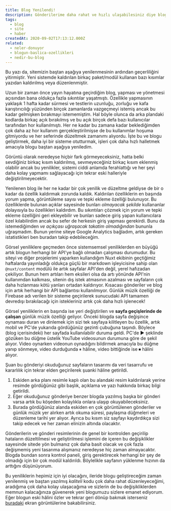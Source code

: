 ```yaml
---
title: Blog Yenilendi!
description: Gönderilerime daha rahat ve hızlı ulaşabilesiniz diye blogumu baştan aşağıya yeniledim ve seveceğiniz birkaç özellik ekledim!
tags:
  - blog
  - site
  - haber
createdAt: 2020-09-02T17:13:12.000Z
related:
  - neler-donuyor
  - blogun-baslica-ozellikleri
  - nedir-bu-blog
---
```


<blog-notification type="warning">Bu yazı da, sitemizin baştan aşağıya yenilenmesinin ardından geçerliliğini yitirmiştir. Yeni sistemde kaldırılan birkaç paket/modül kullanan bazı kısımlar yazıdan kaldırılmış veya düzenlenmiştir.</blog-notification>

Uzun bir zaman önce yayın hayatına geçirdiğim blog, yapması ve yönetmesi açısından bana oldukça fazla sıkıntılar yaşatmıştı. Özellikle yapmasının yaklaşık 1 hafta kadar sürmesi ve testlerin uzunluğu, zorluğu ve kafa karıştırıcılığı yüzünden birçok zamanlarda vazgeçmeyi istemiş ancak bu kadar gelmişken bırakmayı istememiştim. Hal böyle olunca da arka plandaki kodlarda birkaç açık bırakılmış ve bu açık birçok defa bazı kullanıcılar tarafından hor kullanılmıştı. Her ne kadar bu zamana kadar beklediğimden çok daha az hor kullanım gerçekleştirilmişse de bu kullanımlar hoşuma gitmiyordu ve her seferinde düzeltmek zamanımı alıyordu. İşte bu ve blogu geliştirmek, daha iyi bir sisteme otutturmak, işleri çok daha hızlı halletmek amacıyla blogu baştan aşağıya yeniledim.

Görüntü olarak neredeyse hiçbir fark görmeyeceksiniz, hatta belki sevdiğiniz birkaç kısım kaldırılmış, sevmeyeceğiniz birkaç kısım eklenmiş olabilir ancak bu yenilikler, sistemi ciddi anlamda ferahlattığı ve her şeyi daha kolay yapmamı sağlayacağı için tekrar eski halleriyle değiştirilmeyecektir.

Yenilenen blog ile her ne kadar bir çok yenilik ve düzeltme geldiyse de bir o kadar da özellik kaldırmak zorunda kaldık. Kaldırılan özelliklerin en başında yorum yapma, görüntüleme sayısı ve tepki ekleme özelliği bulunuyor. Bu özelliklerde bulunan açıklar sayesinde bunları _olmayacak şekilde_ kullananlar dolayısıyla bu özellikleri kaldırdım. Bu sıkıntıları çözmek için yorum ve tepki ekleme özelliğini geri ekleyebilir ve bunları sadece giriş yapan kullanıcılara özel kılabilirdim ancak bu sefer de herkesin giriş yapması gerekirdi. Bunu da istemediğimden _ve açıkçası uğraşacak takatim olmadığından_ bununla uğraşmadım. Bunun yerine siteye Google Analytics bağladım, artık gereken istatistikleri ben buradan takip edebileceğim.

Görsel yeniliklere geçmeden önce sistemsemsel yeniliklerden en büyüğü artık blogun herhangi bir API'ye bağlı olmadan çalışması durumudur. Bu siteyi ve diğer projelerimi yaparken kullandığım Nuxt ekibinin geçtiğimiz haftalarda yayınladığı oldukça güçlü bir markdown işleyicisine sahip olan `@nuxt/content` modülü ile artık sayfalar API'den değil, yerel hafızadan çekiliyor. Bunun hem artıları hem eksileri olsa da artı yönünde API'nin kullanımdan kalkması, sitenin dış istek atmasının azalması ve sayfaların çok daha hızlanması kötü yanları ortadan kaldırıyor. Kısacası gönderiler ve blog için artık herhangi bir API bağlantısı kullanılmıyor. Günlük müzik özelliği de Firebase adı verilen bir sisteme geçirilerek sunucudaki API tamamen devredışı bırakılacağı için istekleriniz artık çok daha hızlı işlenecek!

Görsel yeniliklerin en başında ise yeri değiştirilen ve **sayfa geçişlerinde de çalışan** günlük müzik özelliği geliyor. Önceki blogda sayfa değişince oynaması duran ve dinlemek için sizi tek sayfaya kilitleyen bu özellik, artık mobil ve PC'de yukarıda gördüğünüz gezinti çubuğuna taşındı. Böylece (blog içerisindeki) her sayfada kullanılabilir duruma geldi. PC'de ▶ şeklinde gözüken bu düğme üstelik YouTube videosunun durumuna göre de şekil alıyor. Video oynarken videonun oynadığını bildirmek amacıyla bu düğme yanıp sönmeye, video durduğunda ⏸ hâline, video bittiğinde ise ⏹ hâlini alıyor.

<smart-image src="https://i.vgy.me/7QLxBi.png"></smart-image>

Şuan bu gönderiyi okuduğunuz sayfaların tasarımı da veri tasarrufu ve kararlılık için tekrar elden geçirilerek şuanki hâline getirildi.

<smart-image src="https://i.vgy.me/vUtLtv.png"></smart-image>

1. Eskiden arka planı resimle kaplı olan bu alandaki resim kaldırılarak yerine resimde gördüğünüz gibi başlık, açıklama ve yazı hakkında birkaç bilgi getirildi.
2. Eğer okuduğunuz gönderiye benzer blogda yazılmış başka bir gönderi varsa artık bu köşeden kolaylıkla onlara ulaşıp okuyabileceksiniz.
3. Burada gördüğünüz alanda eskiden en çok görüntülenen gönderiler ve günlük müzik yer alırken artık okuma süresi, paylaşma düğmeleri ve düzenleme tarihi yer alıyor. Ayrıca bu kısım siz sayfayı kaydırdıkça sizi takip edecek ve her zaman elinizin altında olacaktır.

Gönderilerin ve gönderi resimlerinin de genel bir kontrolden geçirilip hataların düzeltilmesi ve geliştirilmesi işlemini de içeren bu değişiklikler sayesinde sitede yön bulmanız çok daha basit olacak ve çok fazla değişmemiş yeni tasarıma alışmanız neredeyse hiç zaman almayacaktır. Blogda bundan sonra kontrol paneli, giriş gerektirecek herhangi bir şey de olmadığı için bir çok modül kaldırıldı. Böylelikle sayfanın yüklenme hızının da arttığını düşünüyorum.

Bu yeniliklerin hepimiz için iyi olacağını, ileride blogu geliştireceğim zaman yenilenmiş ve baştan yazılmış _kaliteli_ kodu çok daha rahat düzenleyeceğimi, aradığıma çok daha kolay ulaşacağıma ve sizlerin de bu değişikliklerden memnun kalacağınıza güvenerek yeni blogumuzu sizlere emanet ediyorum. Eğer blogun eski hâlini özler ve tekrar geri dönüp bakmak isterseniz [buradaki](/blog/gonderi/blogun-baslica-ozellikleri) ekran görüntülerine bakabilirsiniz.
